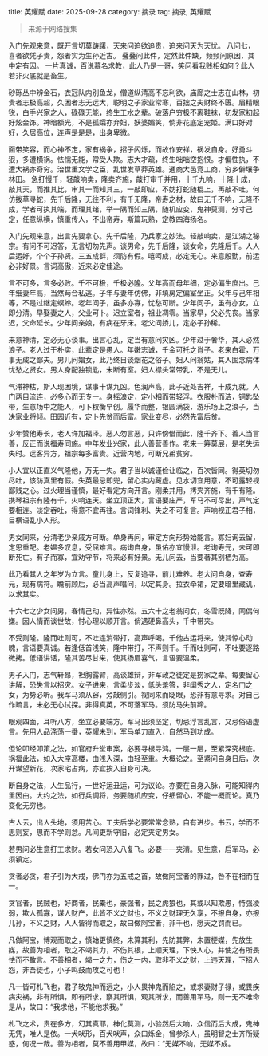 title: 英耀赋
date: 2025-09-28
category: 摘录
tag: 摘录, 英耀赋

> 来源于网络搜集

入门先观来意，既开言切莫踌躇，天来问追欲追贵，追来问天为天忧。 八问七，喜者欲凭子贵，怨者实为生孙近古。 叠叠问此件，定然此件缺，频频问原因，其中定有因。 一片真诚，百说慕名求教，此人乃是一哥，笑问看我贱相如何？此人若非火底就是畜生。

砂砾丛中辨金石，衣冠队内别鱼龙，僧道纵清高不忘利欲，庙廊之士志在山林，初贵者志极高超，久困者志无远大，聪明之子家业常寒，百拙之夫财终不匮。眉精眼锐，白手兴家之人，碌碌无能，终生工水之辈。破落户穷极不离鞋袜，初发家初起好炫金饰。神暗额光，不是孤孀亦弃妇，妖婆媚笑，倘非花底定宠姬。满口好对好，久居高位，连声是是是，出身卑微。

面带笑容，而心神不定，家有祸争，招子闪烁，而故作安祥，祸发自身。好勇斗狠，多遭横祸。怯懦无能，常受人欺。志大才疏，终生咄咄空抱恨。才偏性执，不遭大祸亦奇穷。治世重文学之臣，乱世发草莽英雄。通商大邑竞工商，穷乡僻壤争林田。
急打慢千，轻敲响卖，隆卖齐施，敲打审千并用，十千九响，十隆十成，敲其天，而推其比，审其一而知其三，一敲即应，不妨打蛇随棍上，再敲不吐，何仿拨草寻蛇，先千后隆，无往不利，有千无隆，帝寿之材，故曰无千不响，无隆不成，学者可执其端，而理其绪，举一隅而知三隅，随机应变，鬼神莫测，分寸己定，任意纵横，慎重传人，不出帝寿，斯篇玩熟，定教四海扬名。

入门先观来意，出言先要拿心。先千后隆，乃兵家之妙法。轻敲响卖，是江湖之秘宗。有问不可迟答，无言切勿先声。谈男命，先千后隆，谈女命，先隆后千。人人后运好，个个子孙贤。三五成群，须防有假。嘻呵成，必定无心。来意殷勤，前运必非好景。言词高傲，近来必定佳途。

言不可多，言多必败。千不可极，千极必隆。父年高而母年细，定必偏生庶出。己年细妻年高，当然苟合私逃。子年与妻年仿佛，非填房定偏室坐正。父年与己年相等，不是过继定螟蛉。老年问子，虽多亦寡，忧愁可断。少年问子，虽有亦女，立即分清。早娶妻之人，父业可卜。迟立室者，祖业凋零。当家早，父必先丧。当家迟，父命延长。少年问亲娘，有病在牙床。老父问娇儿，定必子孙稀。

来意神清，定必无心谈事。出言心乱，定当有意问灾凶。少年过于奢华，其人必然浪子。老人过于朴实，此辈定是愚人。年嫩志诚，千金可托之肖子。老来白霍，万事无成之鄙夫。男儿问娼女，此乃终日谈烟花之俗子。妇人问翁姑，其人固念病体忧愁之贤女。男人身配独锁匙，未断有室。妇人襟头常带乳，不是无儿。

气滞神枯，斯人现困境，谋事十谋九凶。色润声高，此子近处吉祥，十成九就。入门两目流连，必多心而无专一。身摇浪定，定小相而带轻浮。衣服朴而洁，铜匙坠带，生意场中之能人，可卜权衡早创。履华而整，银圆满袋，游乐场上之浪子，当决家业将倾。田园近有，定卜先贫而后富。家业变尽，必然先富后贫。

少年赞他寿长，老人许加福泽。恶人勿言恶，只许傍借而此，隆千齐下。善人当言善，反正而说福寿同施。中年发业兴家，此人善营善作。老来一筹莫展，是老失运失时。远客异方，祖宗每多富贵。近营内地，可断兄弟贫穷。

小人宜以正直义气隆他，万无一失。君子当以诚谨俭让临之，百次皆同。得英切勿尽吐，该防真里有假。失英最忌即兜，留心实内藏虚。见水切宜用意，不可露轻视鄙贱之心。过火理当谨慎，最好看定方向开言。刚柔并用，拷夹齐施，有千有隆。携琴祖宗有隆有千，火响连天。坐立顶正大，言语要庄严，军马不可尽出，声气定要相连。淡定吞吐，得意不宜再往。言词锋利、失之不可复言。声响视正君子相，目横语乱小人形。

男女同来，分清老少亲戚方可断。单身再问，审定方向形势始能言。寡妇询去留，定思重配。老媪多叹息，受屈难言。病询自身，虽佑亦宜慢泄。老询寿元，未可即断死亡。有子而寡，宜劝守节，将来必有好景。无儿问去，当要著其别栖为高。

此乃看其人之年岁为立言。童儿身上，反复追寻，前儿难养。老大问自身，查寿元，现有病符。瞻前顾后，必当高声唱问，以定其身。拉衣牵裙，定要暗里藏讥，以求其实。

十六七之少女问男，春情己动，异性亦然。五六十之老翁问女，冬雪既降，同偶何嫌。因人情而谈世故，忖心理以顺开言。俏遇硬鼻高头，千中带夹。

不受则隆。隆而吐则可，不吐连消带打，高声呼喝。千他古运将来，使其惊心动魄，言语要真诚。若逢低首浅笑，隆中带打，不声则千。千而吐则可，不吐要逐路微拷。低语讲话，隆其苦尽甘来，使其扬眉喜气，言语要温柔。

男子入门，志气轩昂，袒胸露臂，高谈雄辩，非军政之徒定是捞家之辈。每要留心讲解，恐失言以招灾。女子进来，言柔步淡，低头羞答，非闺秀之人，定名门之女，为势必听。我军马须从容，旁敲侧引。视同来而眨眼，恐非有意寻求。对自己作疏言，未必无心试探。非得真英，不可落军马。须防马失前蹄。

眼观四面，耳听八方，坐立必要端方。军马出须坚定，切忌浮言乱言，又忌俗语虚言。先用人品涤荡一番，英耀未到，军马单刀直入，自然马到功成。

但论叩经叩策之法，如官府升堂审案，必要寻根寻鸿。一层一层，至紧深究根底。祸福此法，如入大座高楼，由浅入深，由轻至重。大概论之。至紧问自身日后，次开谋望新花，次家宅占病，亦宜挨入自身可决。

断自身之法，人生品行，一世好运丑运，可为议论。亦要在自身入脉，可能知得内里因由。大约之法，如行兵调将，务要随机应变，仔细留心，不能一概而论。真乃变化无穷也。

古人云，出人头地，须用苦心。工夫后学必要常常念熟，自有进步。书云，学而不思则妄，思而不学则怠。凡间更新守旧，必定夹定男女。

若男问必生意打工求财。若女问恐入八复飞。必要一一夹清。见生意，启军马，必须镇定。

贪者必贪，君子引为大戒，佛门亦为五戒之首，故做阿宝者的罪过，咎不在相而在一。

贪官者，民贼也，好商者，民橐也，豪强者，民之虎狼也，其或以知欺愚，恃强凌弱，欺人孤寡，谋人财产，此皆不义之财也，不义之财理无久享，不报自身，亦报儿孙，不义之财，人人皆得而取之，故曰做阿宝者，非千也，愿天之罚而已。

凡做阿宝，博观而取之，慎始更慎终，未算其利，先防其弊，未置梗媒，先放生媒，故善为相者，取之不竭其力，不伤其根，上顺天理，下怏人心，并使之有所畏怯而不敢言。不善相者，竭一之力，伤之一内，取非不义之财，上违天理，下招人怨，非吾徒也，小子鸣鼓而攻之可也！

凡一皆可札飞也，君子敬鬼神而远之，小人畏神鬼而陷之，或求妻财子禄，或畏疾病灾祸，非有所惧，即有所求，察其所惧，观其所求，而善用军马，则一无不唯命是从，故曰：“我求他，不能他求我。”

札飞之术，贵在多方，幻其真耶，神化莫测，小验然后大响，众信而后大成，鬼神无凭，唯人是依。一犬吠形，百犬吠声，众口烁金，曾参杀人，虽明智之士齐所疑惑，何况一哉。善为相者，莫不善用甲媒，故曰：“无媒不响，无媒不成。